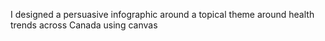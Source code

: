 I designed a persuasive infographic around a topical theme around health trends across Canada using canvas
